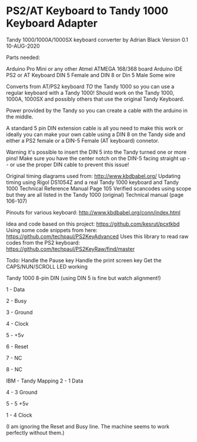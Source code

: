 # PS2/AT Keyboard to Tandy 1000 Keyboard Adapter

Tandy 1000/1000A/1000SX keyboard converter by Adrian Black
Version 0.1 10-AUG-2020

Parts needed:

Arduino Pro Mini or any other Atmel ATMEGA 168/368 board
Arduino IDE
PS2 or AT Keyboard
DIN 5 Female and DIN 8 or Din 5 Male
Some wire

Converts from AT/PS2 keyboard _TO_ the Tandy 1000 so you can use a regular keyboard with a Tandy 1000! Should work on the Tandy 1000, 1000A, 1000SX and possibly others that use the original Tandy Keyboard. 

Power provided by the Tandy so you can create a cable with the arduino in the middle. 

A standard 5 pin DIN extension cable is all you need to make this work or ideally you can make your own cable using a DIN 8 on the Tandy side and either a PS2 female or a DIN-5 Female (AT keyboard) connetor.

Warning it's possible to insert the DIN 5 into the Tandy turned one or more pins! Make sure you have the center notch on the DIN-5 facing straight up -- or use the proper DIN cable to prevent this issue!

Original timing diagrams used from: http://www.kbdbabel.org/
Updating timing using Rigol DS1054Z and a real Tandy 1000 keyboard and Tandy 1000 Technical Reference Manual Page 105
Verified scancodes using scope but they are all listed in the Tandy 1000 (original) Technical manual (page 106-107)

Pinouts for various keyboard: http://www.kbdbabel.org/conn/index.html

Idea and code based on this project: https://github.com/kesrut/pcxtkbd
Using some code snippets from here: https://github.com/techpaul/PS2KeyAdvanced
Uses this library to read raw codes from the PS2 keyboard: https://github.com/techpaul/PS2KeyRaw/find/master
 
Todo: 
Handle the Pause key
Handle the print screen key
Get the CAPS/NUN/SCROLL LED working 

Tandy 1000 8-pin DIN (using DIN 5 is fine but watch alignment!)

1 - Data

2 - Busy

3 - Ground

4 - Clock

5 - +5v

6 - Reset

7 - NC

8 - NC


IBM - Tandy Mapping
2 - 1 Data

4 - 3 Ground

5 - 5 +5v

1 - 4 Clock


(I am ignoring the Reset and Busy line. The machine seems to work perfectly without them.)

